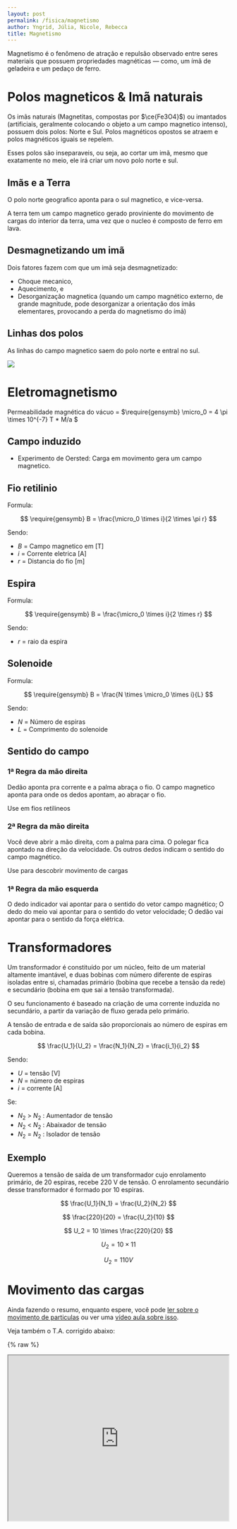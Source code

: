 ```yaml
---
layout: post
permalink: /fisica/magnetismo
author: Yngrid, Júlia, Nicole, Rebecca
title: Magnetismo
---
```


Magnetismo é o fenômeno de atração e repulsão observado entre seres materiais que possuem propriedades magnéticas — como, um ímã de geladeira e um pedaço de ferro.

# Polos magneticos & Imã naturais
Os imãs naturais (Magnetitas, compostas por $\ce{Fe3O4}$) ou imantados (artificiais, geralmente colocando o objeto a um campo magnetico intenso), possuem dois polos: Norte e Sul. Polos magnéticos opostos se atraem e polos magnéticos iguais se repelem. 

Esses polos são inseparaveis, ou seja, ao cortar um imã, mesmo que exatamente no meio, ele irá criar um novo polo norte e sul.

## Imãs e a Terra

O polo norte geografico aponta para o sul magnetico, e vice-versa.

A terra tem um campo magnetico gerado proviniente do movimento de cargas do interior da terra, uma vez que o nucleo é composto de ferro em lava.


## Desmagnetizando um imã
Dois fatores fazem com que um imã seja desmagnetizado:
- Choque mecanico, 
- Aquecimento, e
- Desorganização magnetica (quando um campo magnético externo, de grande magnitude, pode desorganizar a orientação dos ímãs elementares, provocando a perda do magnetismo do ímã)

## Linhas dos polos
As linhas do campo magnetico saem do polo norte e entral no sul.

![](https://s3.static.brasilescola.uol.com.br/img/2019/12/linhas-de-inducao.jpg)

# Eletromagnetismo
Permeabilidade magnética do vácuo = $\require{gensymb} \micro_0 = 4 \pi \times 10^{-7} T * M/a $
## Campo induzido
- Experimento de Oersted: Carga em movimento gera um campo magnetico.

## Fio retilinio
Formula:

$$ \require{gensymb} B = \frac{\micro_0 \times i}{2 \times \pi r} $$

Sendo:
- $B$ = Campo magnetico em [T]
- $i$ = Corrente eletrica [A]
- $r$ = Distancia do fio [m]

## Espira
Formula:

$$ \require{gensymb} B = \frac{\micro_0 \times i}{2 \times r} $$

Sendo:
- $r$ = raio da espira

## Solenoide
Formula: 

$$ \require{gensymb} B = \frac{N \times \micro_0 \times i}{L} $$

Sendo:
- $N$ = Número de espiras
- $L$ = Comprimento do solenoide

## Sentido do campo
### 1ª Regra da mão direita
Dedão aponta pra corrente e a palma abraça o fio. O campo magnetico aponta para onde os dedos apontam, ao abraçar o fio.

Use em fios retilineos
### 2ª Regra da mão direita
Você deve abrir a mão direita, com a palma para cima. O polegar fica apontado na direção da velocidade. Os outros dedos indicam o sentido do campo magnético.

Use para descobrir movimento de cargas

### 1ª Regra da mão esquerda
O dedo indicador vai apontar para o sentido do vetor campo magnético; O dedo do meio vai apontar para o sentido do vetor velocidade; O dedão vai apontar para o sentido da força elétrica.

# Transformadores
Um transformador é constituído por um núcleo, feito de um material altamente imantável, e duas bobinas com número diferente de espiras isoladas entre si, chamadas primário (bobina que recebe a tensão da rede) e secundário (bobina em que sai a tensão transformada).

O seu funcionamento é baseado na criação de uma corrente induzida no secundário, a partir da variação de fluxo gerada pelo primário.

A tensão de entrada e de saída são proporcionais ao número de espiras em cada bobina. 

$$ \frac{U_1}{U_2} = \frac{N_1}{N_2} = \frac{i_1}{i_2} $$

Sendo: 
- $U$ = tensão [V]
- $N$ = número de espiras
- $i$ = corrente [A]

Se:
- $N_2$ > $N_2$ : Aumentador de tensão
- $N_2$ < $N_2$ : Abaixador de tensão
- $N_2$ = $N_2$ : Isolador de tensão

## Exemplo
Queremos a tensão de saída de um transformador cujo enrolamento primário, de 20 espiras, recebe 220 V de tensão. O enrolamento secundário desse transformador é formado por 10 espiras.

$$ \frac{U_1}{N_1} = \frac{U_2}{N_2} $$

$$ \frac{220}{20} = \frac{U_2}{10} $$

$$ U_2 = 10 \times \frac{220}{20} $$

$$ U_2 = 10 \times 11 $$

$$ U_2 = 110V $$

# Movimento das cargas
Ainda fazendo o resumo, enquanto espere, você pode [ler sobre o movimento de particulas](https://www.preparaenem.com/fisica/movimento-carga-no-campo-magnetico.htm) ou ver uma [vídeo aula sobre isso](https://www.youtube.com/watch?v=h43wrE-CWM4).

Veja também o T.A. corrigido abaixo:

{% raw %}
<iframe src="https://drive.google.com/viewerng/viewer?embedded=true&url=https://cdn.discordapp.com/attachments/645230059476484128/1034977381045239838/fisica-atv.pdf" width="500" height="375" allow="autoplay">
{% endraw %}


